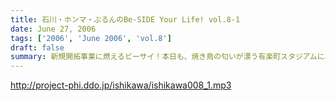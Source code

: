 ```yaml
---
title: 石川・ホンマ・ぶるんのBe-SIDE Your Life! vol.8-1
date: June 27, 2006
tags: ['2006', 'June 2006', 'vol.8']
draft: false
summary: 新規開拓事業に燃えるビーサイ！本日も、焼き鳥の匂いが漂う有楽町スタジアムに、夢の中盤！？三人が登場です！！全国的寝不足の昨今ですが、このビーサイにも影響がないわけではなかった．．．。NAMAE
---
```


http://project-phi.ddo.jp/ishikawa/ishikawa008_1.mp3
